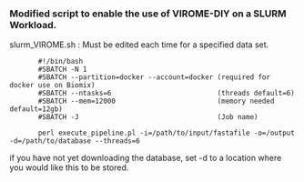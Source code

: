 ### Modified script to enable the use of VIROME-DIY on a SLURM Workload.    
  
  slurm_VIROME.sh : Must be edited each time for a specified data set.
   
           #!/bin/bash
           #SBATCH -N 1
           #SBATCH --partition=docker --account=docker (required for docker use on Biomix)
           #SBATCH --ntasks=6                          (threads default=6)
           #SBATCH --mem=12000                         (memory needed default=12gb)
           #SBATCH -J                                  (Job name)

           perl execute_pipeline.pl -i=/path/to/input/fastafile -o=/output -d=/path/to/database --threads=6
           
  if you have not yet downloading the database, set -d to a location where you would like this to be stored. 
